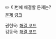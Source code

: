 ✏️ 이번에 해결할 문제는? <br>
[문제 링크](https://leetcode.com/problems/cheapest-flights-within-k-stops/)

권현욱: [해결 코드]() <br>
김동국: [해결 코드]() <br>
